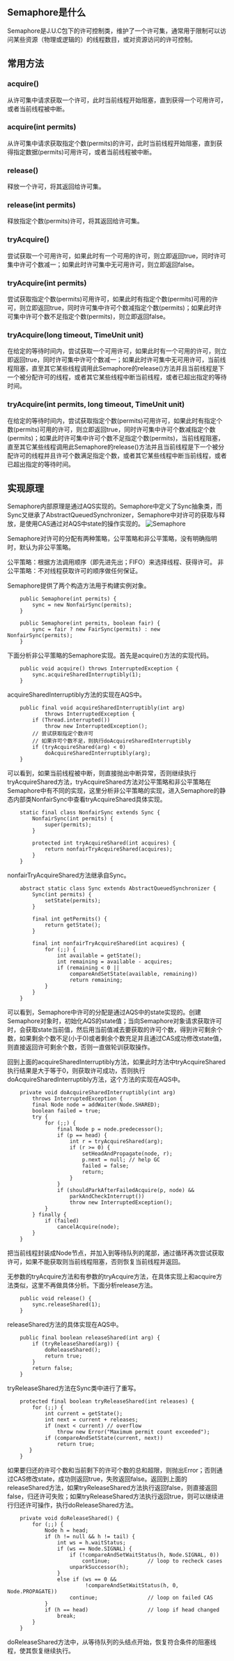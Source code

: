 
## Semaphore是什么
Semaphore是J.U.C包下的许可控制类，维护了一个许可集，通常用于限制可以访问某些资源（物理或逻辑的）的线程数目，或对资源访问的许可控制。

## 常用方法
### acquire()
从许可集中请求获取一个许可，此时当前线程开始阻塞，直到获得一个可用许可，或者当前线程被中断。

### acquire(int permits)
从许可集中请求获取指定个数(permits)的许可，此时当前线程开始阻塞，直到获得指定数据(permits)可用许可，或者当前线程被中断。

### release()
释放一个许可，将其返回给许可集。

### release(int permits)
释放指定个数(permits)许可，将其返回给许可集。

### tryAcquire()
尝试获取一个可用许可，如果此时有一个可用的许可，则立即返回true，同时许可集中许可个数减一；如果此时许可集中无可用许可，则立即返回false。

### tryAcquire(int permits)
尝试获取指定个数(permits)可用许可，如果此时有指定个数(permits)可用的许可，则立即返回true，同时许可集中许可个数减指定个数(permits)；如果此时许可集中许可个数不足指定个数(permits)，则立即返回false。

### tryAcquire(long timeout, TimeUnit unit)
在给定的等待时间内，尝试获取一个可用许可，如果此时有一个可用的许可，则立即返回true，同时许可集中许可个数减一；如果此时许可集中无可用许可，当前线程阻塞，直至其它某些线程调用此Semaphore的release()方法并且当前线程是下一个被分配许可的线程，或者其它某些线程中断当前线程，或者已超出指定的等待时间。

### tryAcquire(int permits, long timeout, TimeUnit unit)
在给定的等待时间内，尝试获取指定个数(permits)可用许可，如果此时有指定个数(permits)可用的许可，则立即返回true，同时许可集中许可个数减指定个数(permits)；如果此时许可集中许可个数不足指定个数(permits)，当前线程阻塞，直至其它某些线程调用此Semaphore的release()方法并且当前线程是下一个被分配许可的线程并且许可个数满足指定个数，或者其它某些线程中断当前线程，或者已超出指定的等待时间。

## 实现原理
Semaphore内部原理是通过AQS实现的。Semaphore中定义了Sync抽象类，而Sync又继承了AbstractQueuedSynchronizer，Semaphore中对许可的获取与释放，是使用CAS通过对AQS中state的操作实现的。
![Semaphore](https://github.com/wind7rui/HighConcurrency/blob/master/Semaphore.png)

Semaphore对许可的分配有两种策略，公平策略和非公平策略，没有明确指明时，默认为非公平策略。

公平策略：根据方法调用顺序（即先进先出；FIFO）来选择线程、获得许可。
非公平策略：不对线程获取许可的顺序做任何保证。

Semaphore提供了两个构造方法用于构建实例对象。
```
    public Semaphore(int permits) {
        sync = new NonfairSync(permits);
    }
    
    public Semaphore(int permits, boolean fair) {
        sync = fair ? new FairSync(permits) : new NonfairSync(permits);
    }
```

下面分析非公平策略的Semaphore实现。首先是acquire()方法的实现代码。
```
    public void acquire() throws InterruptedException {
        sync.acquireSharedInterruptibly(1);
    }
```
acquireSharedInterruptibly方法的实现在AQS中。
```
    public final void acquireSharedInterruptibly(int arg)
            throws InterruptedException {
        if (Thread.interrupted())
            throw new InterruptedException();
        // 尝试获取指定个数许可
        // 如果许可个数不足，则执行doAcquireSharedInterruptibly
        if (tryAcquireShared(arg) < 0)
            doAcquireSharedInterruptibly(arg);
    }
```
可以看到，如果当前线程被中断，则直接抛出中断异常，否则继续执行tryAcquireShared方法，tryAcquireShared方法对公平策略和非公平策略在Semaphore中有不同的实现，这里分析非公平策略的实现，进入Semaphore的静态内部类NonfairSync中查看tryAcquireShared具体实现。
```
    static final class NonfairSync extends Sync {
        NonfairSync(int permits) {
            super(permits);
        }

        protected int tryAcquireShared(int acquires) {
            return nonfairTryAcquireShared(acquires);
        }
    }
```
nonfairTryAcquireShared方法继承自Sync。
```
    abstract static class Sync extends AbstractQueuedSynchronizer {
        Sync(int permits) {
            setState(permits);
        }

        final int getPermits() {
            return getState();
        }

        final int nonfairTryAcquireShared(int acquires) {
            for (;;) {
                int available = getState();
                int remaining = available - acquires;
                if (remaining < 0 ||
                    compareAndSetState(available, remaining))
                    return remaining;
            }
        }
    }
```
可以看到，Semaphore中许可的分配是通过AQS中的state实现的。创建Semaphore对象时，初始化AQS的state值；当向Semaphore对象请求获取许可时，会获取state当前值，然后用当前值减去要获取的许可个数，得到许可剩余个数，如果剩余个数不足(小于0)或者剩余个数充足并且通过CAS成功修改state值，则直接返回许可剩余个数，否则一直做轮训获取操作。

回到上面的acquireSharedInterruptibly方法，如果此时方法中tryAcquireShared执行结果是大于等于0，则获取许可成功，否则执行doAcquireSharedInterruptibly方法，这个方法的实现在AQS中。
```
    private void doAcquireSharedInterruptibly(int arg)
        throws InterruptedException {
        final Node node = addWaiter(Node.SHARED);
        boolean failed = true;
        try {
            for (;;) {
                final Node p = node.predecessor();
                if (p == head) {
                    int r = tryAcquireShared(arg);
                    if (r >= 0) {
                        setHeadAndPropagate(node, r);
                        p.next = null; // help GC
                        failed = false;
                        return;
                    }
                }
                if (shouldParkAfterFailedAcquire(p, node) &&
                    parkAndCheckInterrupt())
                    throw new InterruptedException();
            }
        } finally {
            if (failed)
                cancelAcquire(node);
        }
    }
```
把当前线程封装成Node节点，并加入到等待队列的尾部，通过循环再次尝试获取许可，如果不能获取则当前线程阻塞，否则恢复当前线程并返回。

无参数的tryAcquire方法和有参数的tryAcquire方法，在具体实现上和acquire方法类似，这里不再做具体分析。下面分析release方法。
```
    public void release() {
        sync.releaseShared(1);
    }
```
releaseShared方法的具体实现在AQS中。
```
    public final boolean releaseShared(int arg) {
        if (tryReleaseShared(arg)) {
            doReleaseShared();
            return true;
        }
        return false;
    }
```
tryReleaseShared方法在Sync类中进行了重写。
```
    protected final boolean tryReleaseShared(int releases) {
        for (;;) {
            int current = getState();
            int next = current + releases;
            if (next < current) // overflow
                throw new Error("Maximum permit count exceeded");
            if (compareAndSetState(current, next))
                return true;
       }
    }
```
如果要归还的许可个数和当前剩下的许可个数的总和超限，则抛出Error；否则通过CAS修改state，成功则返回true，失败返回false。返回到上面的releaseShared方法，如果tryReleaseShared方法执行返回false，则直接返回false，归还许可失败；如果tryReleaseShared方法执行返回true，则可以继续进行归还许可操作，执行doReleaseShared方法。
```
	private void doReleaseShared() {
        for (;;) {
            Node h = head;
            if (h != null && h != tail) {
                int ws = h.waitStatus;
                if (ws == Node.SIGNAL) {
                    if (!compareAndSetWaitStatus(h, Node.SIGNAL, 0))
                        continue;            // loop to recheck cases
                    unparkSuccessor(h);
                }
                else if (ws == 0 &&
                         !compareAndSetWaitStatus(h, 0, Node.PROPAGATE))
                    continue;                // loop on failed CAS
            }
            if (h == head)                   // loop if head changed
                break;
        }
    }
```
doReleaseShared方法中，从等待队列的头结点开始，恢复符合条件的阻塞线程，使其恢复继续执行。
